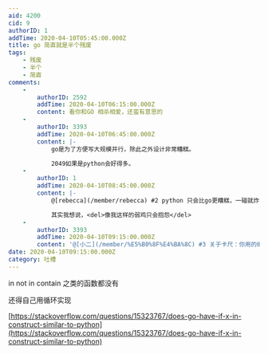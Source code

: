 ```yaml
---
aid: 4200
cid: 9
authorID: 1
addTime: 2020-04-10T05:45:00.000Z
title: go 简直就是半个残废
tags:
    - 残废
    - 半个
    - 简直
comments:
    -
        authorID: 2592
        addTime: 2020-04-10T06:15:00.000Z
        content: 看你和GO 相杀相爱，还蛮有意思的
    -
        authorID: 3393
        addTime: 2020-04-10T06:45:00.000Z
        content: |-
            go是为了方便写大规模并行，除此之外设计非常糟糕。

            2049如果是python会好得多。
    -
        authorID: 1
        addTime: 2020-04-10T08:45:00.000Z
        content: |-
            @[rebecca](/member/rebecca) #2 python 只会比go更糟糕，一碰就炸的依赖，写个代码还要带游标卡尺。

            其实我想说，<del>像我这样的弱鸡只会抱怨</del>
    -
        authorID: 3393
        addTime: 2020-04-10T09:15:00.000Z
        content: '@[小二](/member/%E5%B0%8F%E4%BA%8C) #3 关于卡尺：你用的编辑器不对。'
date: 2020-04-10T09:15:00.000Z
category: 吐槽
---
```


in not in contain 之类的函数都没有

还得自己用循环实现

[https://stackoverflow.com/questions/15323767/does-go-have-if-x-in-construct-similar-to-python](https://stackoverflow.com/questions/15323767/does-go-have-if-x-in-construct-similar-to-python)
